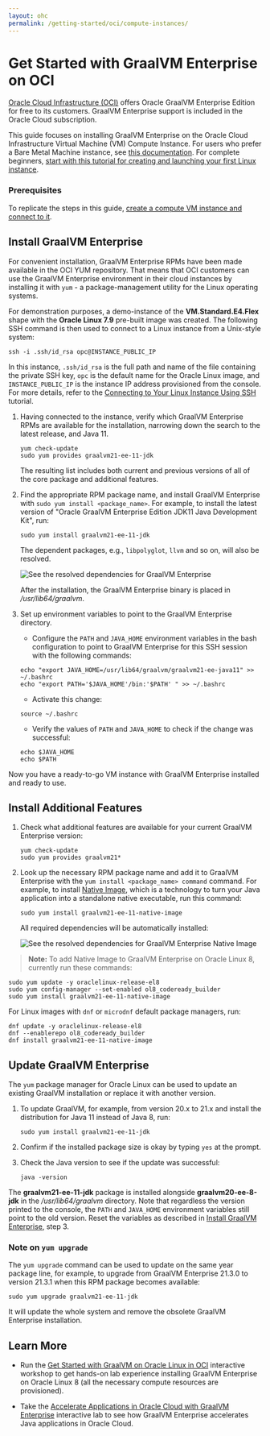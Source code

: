 ```yaml
---
layout: ohc
permalink: /getting-started/oci/compute-instances/
---
```


# Get Started with GraalVM Enterprise on OCI

[Oracle Cloud Infrastructure (OCI)](https://www.oracle.com/cloud) offers Oracle GraalVM Enterprise Edition for free to its customers.
GraalVM Enterprise support is included in the Oracle Cloud subscription.

This guide focuses on installing GraalVM Enterprise on the Oracle Cloud Infrastructure Virtual Machine (VM) Compute Instance.
For users who prefer a Bare Metal Machine instance, see [this documentation](https://cloud.oracle.com/iaas/whitepapers/deploying_custom_os_images.pdf).
For complete beginners, [start with this tutorial for creating and launching your first Linux instance](https://docs.cloud.oracle.com/iaas/Content/GSG/Reference/overviewworkflow.htm?tocpath=Getting%20Started%7CTutorial%20-%20Launching%20Your%20First%20Linux%20Instance%7C_____0).

### Prerequisites

To replicate the steps in this guide, [create a compute VM instance and connect to it](https://docs.cloud.oracle.com/iaas/Content/GSG/Reference/overviewworkflow.htm?tocpath=Getting%20Started%7CTutorial%20-%20Launching%20Your%20First%20Linux%20Instance%7C_____0).

## Install GraalVM Enterprise

For convenient installation, GraalVM Enterprise RPMs have been made available in the OCI YUM repository.
That means that OCI customers can use the GraalVM Enterprise environment in their cloud instances by installing it with `yum` - a package-management utility for the Linux operating systems.

For demonstration purposes, a demo-instance of the **VM.Standard.E4.Flex** shape with the **Oracle Linux 7.9** pre-built image was created.
The following SSH command is then used to connect to a Linux instance from a Unix-style system:
```shell
ssh -i .ssh/id_rsa opc@INSTANCE_PUBLIC_IP
```

In this instance, `.ssh/id_rsa` is the full path and name of the file containing the private SSH key, `opc` is the default name for the Oracle Linux image, and `INSTANCE_PUBLIC_IP` is the instance IP address provisioned from the console.
For more details, refer to the [Connecting to Your Linux Instance Using SSH](https://docs.cloud.oracle.com/iaas/Content/GSG/Tasks/testingconnection.htm) tutorial.

1. Having connected to the instance, verify which GraalVM Enterprise RPMs are available for the installation, narrowing down the search to the latest release, and Java 11.

   ```shell
   yum check-update
   sudo yum provides graalvm21-ee-11-jdk
   ```
   The resulting list includes both current and previous versions of all of the core package and additional features.

2. Find the appropriate RPM package name, and install GraalVM Enterprise with `sudo yum install <package_name>`.
For example, to install the latest version of "Oracle GraalVM Enterprise Edition JDK11 Java Development Kit", run:

   ```shell
   sudo yum install graalvm21-ee-11-jdk
   ```
   The dependent packages, e.g., `libpolyglot`, `llvm` and so on, will also be resolved.

   ![See the resolved dependencies for GraalVM Enterprise](dependencies-resolved.png)

   After the installation, the GraalVM Enterprise binary is placed in _/usr/lib64/graalvm_.

3. Set up environment variables to point to the GraalVM Enterprise directory. 

   - Configure the `PATH` and `JAVA_HOME` environment variables in the bash configuration to point to GraalVM Enterprise for this SSH session with the following commands:
   ```shell
   echo "export JAVA_HOME=/usr/lib64/graalvm/graalvm21-ee-java11" >> ~/.bashrc
   echo "export PATH='$JAVA_HOME'/bin:'$PATH' " >> ~/.bashrc
   ```
   - Activate this change:
   ```shell
   source ~/.bashrc
   ```
   - Verify the values of  `PATH` and `JAVA_HOME` to check if the change was successful:
   ```shell
   echo $JAVA_HOME
   echo $PATH
   ```

Now you have a ready-to-go VM instance with GraalVM Enterprise installed and ready to use.

## Install Additional Features

1. Check what additional features are available for your current GraalVM Enterprise version:

   ```shell
   yum check-update
   sudo yum provides graalvm21*
   ```

2. Look up the necessary RPM package name and add it to GraalVM Enterprise with the `yum install <package_name> command` command.
For example, to install [Native Image](../../../reference-manual/native-image/README.md), which is a technology to turn your Java application into a standalone native executable, run this command:

   ```shell
   sudo yum install graalvm21-ee-11-native-image
   ```
   All required dependencies will be automatically installed:

   ![See the resolved dependencies for GraalVM Enterprise Native Image](ni-dependencies-resolved.png)

> **Note:** To add Native Image to GraalVM Enterprise on Oracle Linux 8, currently run these commands:
   ```shell
   sudo yum update -y oraclelinux-release-el8
   sudo yum config-manager --set-enabled ol8_codeready_builder
   sudo yum install graalvm21-ee-11-native-image
   ```
   For Linux images with `dnf` or `microdnf` default package managers, run:
   ```shell
   dnf update -y oraclelinux-release-el8
   dnf --enablerepo ol8_codeready_builder
   dnf install graalvm21-ee-11-native-image
   ```

## Update GraalVM Enterprise

The `yum` package manager for Oracle Linux can be used to update an existing GraalVM installation or replace it with another version. 

1. To update GraalVM, for example, from version 20.x to 21.x and install the distribution for Java 11 instead of Java 8, run:

   ```shell
   sudo yum install graalvm21-ee-11-jdk
   ```

2. Confirm if the installed package size is okay by typing `yes` at the prompt.
3. Check the Java version to see if the update was successful:

   ```shell
   java -version
   ```

The **graalvm21-ee-11-jdk** package is installed alongside **graalvm20-ee-8-jdk** in the _/usr/lib64/graalvm_ directory. Note that regardless the version printed to the console, the `PATH` and `JAVA_HOME` environment variables still point to the old version. Reset the variables as described in [Install GraalVM Enterprise](#install-graalvm-enterprise), step 3.

### Note on `yum upgrade`

The `yum upgrade` command can be used to update on the same year package line, for example, to upgrade from GraalVM Enterprise 21.3.0 to version 21.3.1 when this RPM package becomes available:

   ```shell
   sudo yum upgrade graalvm21-ee-11-jdk
   ```

It will update the whole system and remove the obsolete GraalVM Enterprise installation.

## Learn More

- Run the [Get Started with GraalVM on Oracle Linux in OCI](https://luna.oracle.com/lab/3b0dcf97-22d0-489b-a049-5d269199fa00) interactive workshop to get hands-on lab experience installing GraalVM Enterprise on Oracle Linux 8 (all the necessary compute resources are provisioned).

- Take the [Accelerate Applications in Oracle Cloud with GraalVM Enterprise](https://luna.oracle.com/lab/d502417b-df66-45be-9fed-a3ac8e3f09b1) interactive lab to see how GraalVM Enterprise accelerates Java applications in Oracle Cloud.